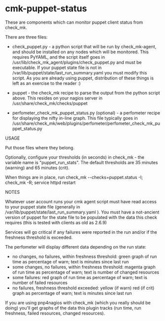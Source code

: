 cmk-puppet-status
=================

These are components which can monitor puppet client status from check_mk.

There are three files:

* check_puppet.py - a python script that will be run by check_mk-agent, and should be installed
           on any nodes which will be monitored.  This requires PyYAML, and the script itself goes
           in /usr/lib/check_mk_agent/plugins/check_puppet.py and must be executable.
           If your puppet state file is not in /var/lib/puppet/state/last_run_summary.yaml you must modify this script.
           As you are already using puppet, distribution of these things is left as an exercise to the reader :)

* puppet - the check_mk recipe to parse the output from the python script above. This resides on your nagios
           server in /usr/share/check_mk/checks/puppet

* perfometer_check_mk_puppet_status.py (optional) - a perfometer recipe for displaying the nifty in-line graph.
           This file typically goes in /usr/share/check_mk/web/plugins/perfometer/perfometer_check_mk_puppet_status.py

USAGE

Put those files where they belong.

Optionally, configure your thresholds (in seconds) in check_mk - the variable name is "puppet_run_stats".
The default thresholds are 35 minutes (warning) and 65 minutes (crit).

When things are in place, run check_mk --checks=puppet.status -I; check_mk -R; service httpd restart

NOTES

Whatever user account runs your cmk agent script must have read access to your puppet state file (generally in 
/var/lib/puppet/state/last_run_summary.yaml ). You must have a not-ancient version of puppet for the state file to
be populated with the data this check requires (this is tested with clients as old as 2.6.9)

Services will go critical if any failures were reported in the run and/or if the freshness threshold is exceeded.

The perfometer will display different data depending on the run state:

- no changes, no failures, within freshness threshold: green graph of run time as percentage of warn; text is minutes since last run
- some changes, no failures, within freshness threshold: magenta graph of run time as percentage of warn; text is number of changed resources
- some failures: red graph of run time as percentage of warn; text is number of failed resources
- no failures, freshness threshold exceeded: yellow (if warn) red (if crit) graph as percentage of warn; text is minutes since last run

If you are using pnp4nagios with check_mk (which you really should be doing) you'll get graphs of the data this plugin tracks (run time,
run freshness, failed resources, changed resources).
